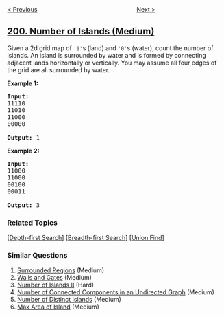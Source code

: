 <!--|This file generated by command(leetcode description); DO NOT EDIT.    |-->
<!--+----------------------------------------------------------------------+-->
<!--|@author    openset <openset.wang@gmail.com>                           |-->
<!--|@link      https://github.com/openset                                 |-->
<!--|@home      https://github.com/openset/leetcode                        |-->
<!--+----------------------------------------------------------------------+-->

[< Previous](../binary-tree-right-side-view "Binary Tree Right Side View")
　　　　　　　　　　　　　　　　
[Next >](../bitwise-and-of-numbers-range "Bitwise AND of Numbers Range")

## [200. Number of Islands (Medium)](https://leetcode.com/problems/number-of-islands "岛屿数量")

<p>Given a 2d grid map of <code>&#39;1&#39;</code>s (land) and <code>&#39;0&#39;</code>s (water), count the number of islands. An island is surrounded by water and is formed by connecting adjacent lands horizontally or vertically. You may assume all four edges of the grid are all surrounded by water.</p>

<p><b>Example 1:</b></p>

<pre>
<strong>Input:</strong>
11110
11010
11000
00000

<strong>Output:</strong>&nbsp;1
</pre>

<p><b>Example 2:</b></p>

<pre>
<strong>Input:</strong>
11000
11000
00100
00011

<strong>Output: </strong>3
</pre>

### Related Topics
  [[Depth-first Search](../../tag/depth-first-search/README.md)]
  [[Breadth-first Search](../../tag/breadth-first-search/README.md)]
  [[Union Find](../../tag/union-find/README.md)]

### Similar Questions
  1. [Surrounded Regions](../surrounded-regions) (Medium)
  1. [Walls and Gates](../walls-and-gates) (Medium)
  1. [Number of Islands II](../number-of-islands-ii) (Hard)
  1. [Number of Connected Components in an Undirected Graph](../number-of-connected-components-in-an-undirected-graph) (Medium)
  1. [Number of Distinct Islands](../number-of-distinct-islands) (Medium)
  1. [Max Area of Island](../max-area-of-island) (Medium)
